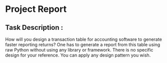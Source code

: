 # Project Report


## Task Description :
How will you design a transaction table for accounting software to generate faster reporting returns? 
One has to generate a report from this table using raw Python without using any library or framework. 
There is no specific design for your reference. You can apply any design pattern you wish.
